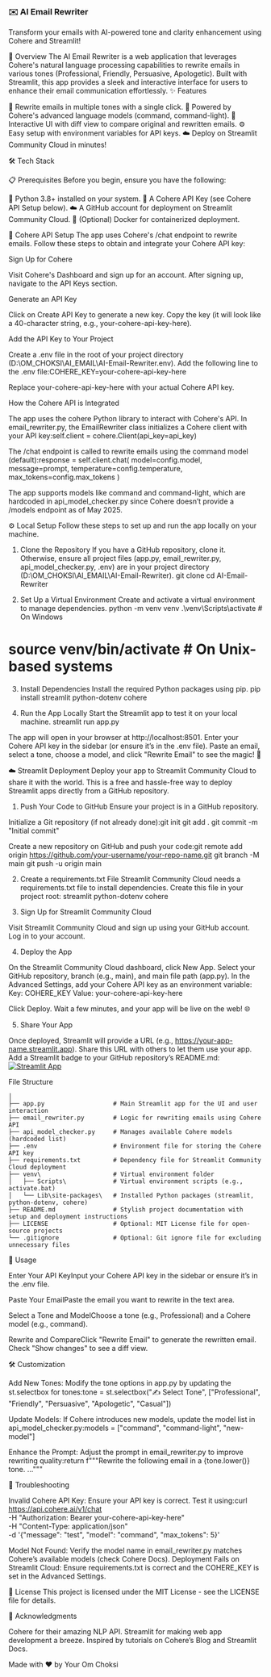 ### ✉️ AI Email Rewriter
Transform your emails with AI-powered tone and clarity enhancement using Cohere and Streamlit!

🚀 Overview
The AI Email Rewriter is a web application that leverages Cohere's natural language processing capabilities to rewrite emails in various tones (Professional, Friendly, Persuasive, Apologetic). Built with Streamlit, this app provides a sleek and interactive interface for users to enhance their email communication effortlessly.
✨ Features

📝 Rewrite emails in multiple tones with a single click.
🧠 Powered by Cohere's advanced language models (command, command-light).
🌟 Interactive UI with diff view to compare original and rewritten emails.
⚙️ Easy setup with environment variables for API keys.
☁️ Deploy on Streamlit Community Cloud in minutes!

🛠️ Tech Stack


📋 Prerequisites
Before you begin, ensure you have the following:

🐍 Python 3.8+ installed on your system.
🔑 A Cohere API Key (see Cohere API Setup below).
☁️ A GitHub account for deployment on Streamlit Community Cloud.
🐳 (Optional) Docker for containerized deployment.


🔑 Cohere API Setup
The app uses Cohere's /chat endpoint to rewrite emails. Follow these steps to obtain and integrate your Cohere API key:

Sign Up for Cohere  

Visit Cohere's Dashboard and sign up for an account.
After signing up, navigate to the API Keys section.


Generate an API Key  

Click on Create API Key to generate a new key.
Copy the key (it will look like a 40-character string, e.g., your-cohere-api-key-here).


Add the API Key to Your Project  

Create a .env file in the root of your project directory (D:\OM_CHOKSI\AI_EMAIL\AI-Email-Rewriter\.env).
Add the following line to the .env file:COHERE_KEY=your-cohere-api-key-here


Replace your-cohere-api-key-here with your actual Cohere API key.


How the Cohere API is Integrated  

The app uses the cohere Python library to interact with Cohere's API.
In email_rewriter.py, the EmailRewriter class initializes a Cohere client with your API key:self.client = cohere.Client(api_key=api_key)


The /chat endpoint is called to rewrite emails using the command model (default):response = self.client.chat(
    model=config.model,
    message=prompt,
    temperature=config.temperature,
    max_tokens=config.max_tokens
)


The app supports models like command and command-light, which are hardcoded in api_model_checker.py since Cohere doesn’t provide a /models endpoint as of May 2025.




⚙️ Local Setup
Follow these steps to set up and run the app locally on your machine.
1. Clone the Repository
If you have a GitHub repository, clone it. Otherwise, ensure all project files (app.py, email_rewriter.py, api_model_checker.py, .env) are in your project directory (D:\OM_CHOKSI\AI_EMAIL\AI-Email-Rewriter).
git clone <your-repository-url>
cd AI-Email-Rewriter

2. Set Up a Virtual Environment
Create and activate a virtual environment to manage dependencies.
python -m venv venv
.\venv\Scripts\activate  # On Windows
# source venv/bin/activate  # On Unix-based systems

3. Install Dependencies
Install the required Python packages using pip.
pip install streamlit python-dotenv cohere

4. Run the App Locally
Start the Streamlit app to test it on your local machine.
streamlit run app.py


The app will open in your browser at http://localhost:8501.
Enter your Cohere API key in the sidebar (or ensure it’s in the .env file).
Paste an email, select a tone, choose a model, and click "Rewrite Email" to see the magic! 🎉


☁️ Streamlit Deployment
Deploy your app to Streamlit Community Cloud to share it with the world. This is a free and hassle-free way to deploy Streamlit apps directly from a GitHub repository.
1. Push Your Code to GitHub
Ensure your project is in a GitHub repository.

Initialize a Git repository (if not already done):git init
git add .
git commit -m "Initial commit"


Create a new repository on GitHub and push your code:git remote add origin https://github.com/your-username/your-repo-name.git
git branch -M main
git push -u origin main



2. Create a requirements.txt File
Streamlit Community Cloud needs a requirements.txt file to install dependencies. Create this file in your project root:
streamlit
python-dotenv
cohere

3. Sign Up for Streamlit Community Cloud

Visit Streamlit Community Cloud and sign up using your GitHub account.
Log in to your account.

4. Deploy the App

On the Streamlit Community Cloud dashboard, click New App.
Select your GitHub repository, branch (e.g., main), and main file path (app.py).
In the Advanced Settings, add your Cohere API key as an environment variable:
Key: COHERE_KEY
Value: your-cohere-api-key-here


Click Deploy. Wait a few minutes, and your app will be live on the web! 🌐

5. Share Your App

Once deployed, Streamlit will provide a URL (e.g., https://your-app-name.streamlit.app).
Share this URL with others to let them use your app.
Add a Streamlit badge to your GitHub repository’s README.md:[![Streamlit App](https://static.streamlit.io/badges/streamlit_badge_black_white.svg)](https://your-app-name.streamlit.app)



File Structure 
```
│
├── app.py                   # Main Streamlit app for the UI and user interaction
├── email_rewriter.py        # Logic for rewriting emails using Cohere API
├── api_model_checker.py     # Manages available Cohere models (hardcoded list)
├── .env                     # Environment file for storing the Cohere API key
├── requirements.txt         # Dependency file for Streamlit Community Cloud deployment
├── venv\                    # Virtual environment folder
│   ├── Scripts\             # Virtual environment scripts (e.g., activate.bat)
│   └── Lib\site-packages\   # Installed Python packages (streamlit, python-dotenv, cohere)
├── README.md                # Stylish project documentation with setup and deployment instructions
├── LICENSE                  # Optional: MIT License file for open-source projects
└── .gitignore               # Optional: Git ignore file for excluding unnecessary files

```



📸 Usage

Enter Your API KeyInput your Cohere API key in the sidebar or ensure it’s in the .env file.

Paste Your EmailPaste the email you want to rewrite in the text area.

Select a Tone and ModelChoose a tone (e.g., Professional) and a Cohere model (e.g., command).

Rewrite and CompareClick "Rewrite Email" to generate the rewritten email. Check "Show changes" to see a diff view.



🛠️ Customization

Add New Tones: Modify the tone options in app.py by updating the st.selectbox for tones:tone = st.selectbox("✍️ Select Tone", ["Professional", "Friendly", "Persuasive", "Apologetic", "Casual"])


Update Models: If Cohere introduces new models, update the model list in api_model_checker.py:models = ["command", "command-light", "new-model"]


Enhance the Prompt: Adjust the prompt in email_rewriter.py to improve rewriting quality:return f"""Rewrite the following email in a {tone.lower()} tone. ..."""




🐛 Troubleshooting

Invalid Cohere API Key: Ensure your API key is correct. Test it using:curl https://api.cohere.ai/v1/chat \
  -H "Authorization: Bearer your-cohere-api-key-here" \
  -H "Content-Type: application/json" \
  -d '{"message": "test", "model": "command", "max_tokens": 5}'


Model Not Found: Verify the model name in email_rewriter.py matches Cohere’s available models (check Cohere Docs).
Deployment Fails on Streamlit Cloud: Ensure requirements.txt is correct and the COHERE_KEY is set in the Advanced Settings.


📜 License
This project is licensed under the MIT License - see the LICENSE file for details.

🙌 Acknowledgments

Cohere for their amazing NLP API.
Streamlit for making web app development a breeze.
Inspired by tutorials on Cohere’s Blog and Streamlit Docs.


Made with ❤️ by Your Om Choksi

